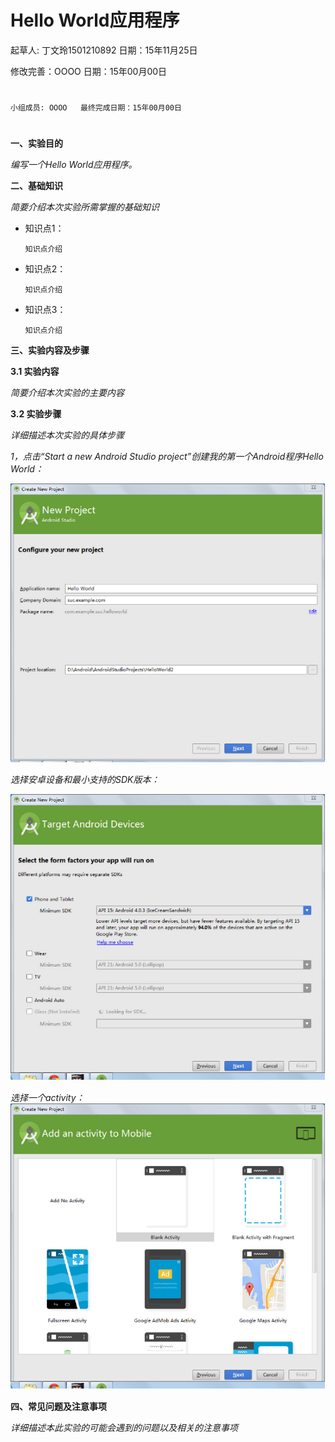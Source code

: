 # Hello World应用程序

起草人: 丁文玲1501210892   日期：15年11月25日

修改完善：OOOO   日期：15年00月00日
# 


    小组成员: OOOO   最终完成日期：15年00月00日
# 

**一、实验目的**

*编写一个Hello World应用程序。*

**二、基础知识**

*简要介绍本次实验所需掌握的基础知识*
   
* 知识点1：

      知识点介绍

* 知识点2：

      知识点介绍


* 知识点3：

      知识点介绍


   

**三、实验内容及步骤**

**3.1 实验内容**

*简要介绍本次实验的主要内容*

**3.2 实验步骤**

*详细描述本次实验的具体步骤*


*1，点击“Start a new Android Studio project”创建我的第一个Android程序Hello World：*



![](图片1.png)

*选择安卓设备和最小支持的SDK版本：*

![](图片2.png)

*选择一个activity：*
![](图片3.png)

**四、常见问题及注意事项**

*详细描述本此实验的可能会遇到的问题以及相关的注意事项*


